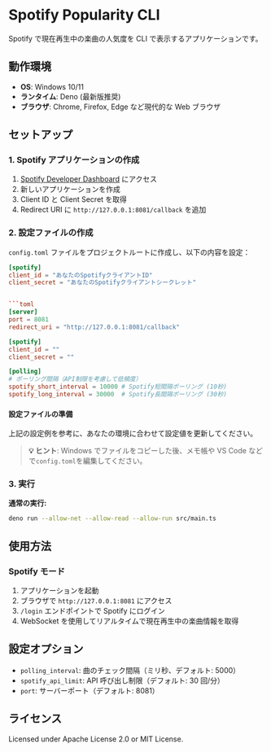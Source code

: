 # Spotify Popularity CLI

Spotify で現在再生中の楽曲の人気度を CLI で表示するアプリケーションです。

## 動作環境

- **OS**: Windows 10/11
- **ランタイム**: Deno (最新版推奨)
- **ブラウザ**: Chrome, Firefox, Edge など現代的な Web ブラウザ

## セットアップ

### 1. Spotify アプリケーションの作成

1. [Spotify Developer Dashboard](https://developer.spotify.com/dashboard) にアクセス
2. 新しいアプリケーションを作成
3. Client ID と Client Secret を取得
4. Redirect URI に `http://127.0.0.1:8081/callback` を追加

### 2. 設定ファイルの作成

`config.toml` ファイルをプロジェクトルートに作成し、以下の内容を設定：

````toml
[spotify]
client_id = "あなたのSpotifyクライアントID"
client_secret = "あなたのSpotifyクライアントシークレット"


```toml
[server]
port = 8081
redirect_uri = "http://127.0.0.1:8081/callback"

[spotify]
client_id = ""
client_secret = ""

[polling]
# ポーリング間隔（API制限を考慮して低頻度）
spotify_short_interval = 10000 # Spotify短間隔ポーリング (10秒)
spotify_long_interval = 30000  # Spotify長間隔ポーリング (30秒)
````

#### 設定ファイルの準備

上記の設定例を参考に、あなたの環境に合わせて設定値を更新してください。

> **💡 ヒント**: Windows でファイルをコピーした後、メモ帳や VS Code などで`config.toml`を編集してください。

### 3. 実行

**通常の実行:**

```bash
deno run --allow-net --allow-read --allow-run src/main.ts
```

## 使用方法

### Spotify モード

1. アプリケーションを起動
2. ブラウザで `http://127.0.0.1:8081` にアクセス
3. `/login` エンドポイントで Spotify にログイン
4. WebSocket を使用してリアルタイムで現在再生中の楽曲情報を取得

## 設定オプション

- `polling_interval`: 曲のチェック間隔（ミリ秒、デフォルト: 5000）
- `spotify_api_limit`: API 呼び出し制限（デフォルト: 30 回/分）
- `port`: サーバーポート（デフォルト: 8081）

## ライセンス

Licensed under Apache License 2.0 or MIT License.
